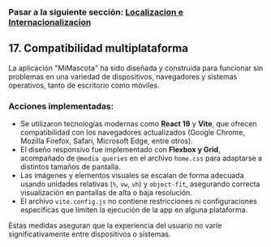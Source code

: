 
### Pasar a la siguiente sección: [Localizacion e Internacionalizacion](18-localizacion-internacionalizacion.md)

## 17. Compatibilidad multiplataforma

La aplicación "MiMascota" ha sido diseñada y construida para funcionar sin problemas en una variedad de dispositivos, navegadores y sistemas operativos, tanto de escritorio como móviles.

### Acciones implementadas:
- Se utilizaron tecnologías modernas como **React 19** y **Vite**, que ofrecen compatibilidad con los navegadores actualizados (Google Chrome, Mozilla Firefox, Safari, Microsoft Edge, entre otros).
- El diseño responsivo fue implementado con **Flexbox y Grid**, acompañado de `@media queries` en el archivo `home.css` para adaptarse a distintos tamaños de pantalla.
- Las imágenes y elementos visuales se escalan de forma adecuada usando unidades relativas (`%`, `vw`, `vh`) y `object-fit`, asegurando correcta visualización en pantallas de alta o baja resolución.
- El archivo `vite.config.js` no contiene restricciones ni configuraciones específicas que limiten la ejecución de la app en alguna plataforma.

Estas medidas aseguran que la experiencia del usuario no varíe significativamente entre dispositivos o sistemas.